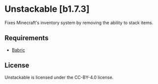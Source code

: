 # Unstackable [b1.7.3]  
Fixes Minecraft's inventory system by removing the ability to stack items.  

## Requirements  
- [Babric](https://babric.github.io/)  

## License  
Unstackable is licensed under the CC-BY-4.0 license.  